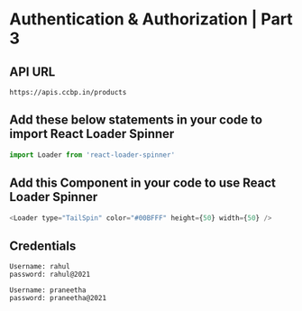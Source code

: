 # Authentication & Authorization | Part 3

## API URL

```
https://apis.ccbp.in/products
```

## Add these below statements in your code to import React Loader Spinner

```js
import Loader from 'react-loader-spinner'
```

## Add this Component in your code to use React Loader Spinner

```js
<Loader type="TailSpin" color="#00BFFF" height={50} width={50} />
```

## Credentials

```
Username: rahul
password: rahul@2021
```

```
Username: praneetha
password: praneetha@2021
```
